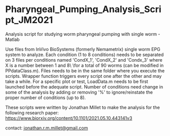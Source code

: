 # Pharyngeal_Pumping_Analysis_Script_JM2021
Analysis script for studying worm pharyngeal pumping with single worm  - Matlab

Use files from InVivo BioSystems (formerly Nemametrix) single worm EPG system to analyze.
Each condition (1 to 8 conditions) needs to be separated on 3 files per conditions named 'CondX_1', 'CondX_2' and 'Condx_3' where X is a number between 1 and 8\\
\\for a total of 90 worms (can be modified in PPdataClass.m). Files needs to be in the same folder where you execute the scripts.
Wrapper function triggers every script one after the other and may take a while. For a specific plot or test, LoadData.m needs to be first launched before the adequate script.
Number of conditions need change in some of the analysis by adding or removing '%' to ignore/reinstate the proper number of conditions (up to 8).

These scripts were written by Jonathan Millet to make the analysis for the following research paper:
https://www.biorxiv.org/content/10.1101/2021.05.10.443141v3

contact: jonathan.r.m.millet@gmail.com
